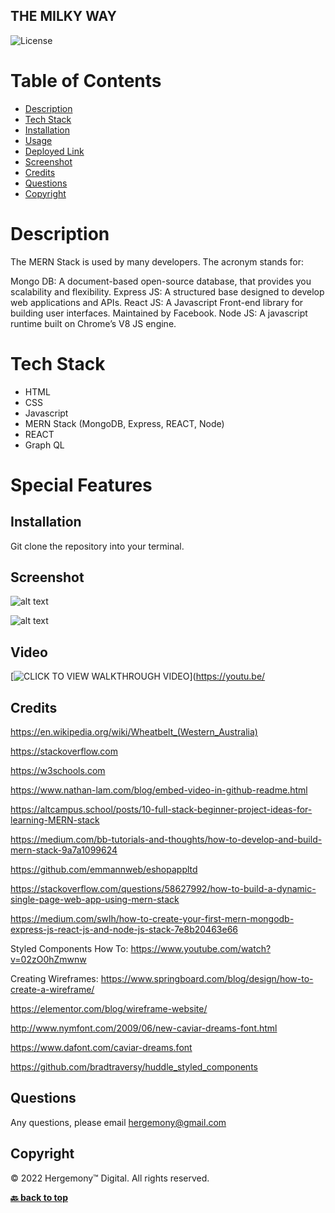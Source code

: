 ## THE MILKY WAY ##

![License](https://img.shields.io/badge/License-MIT-blue)

# Table of Contents
* [Description](##Description)
* [Tech Stack](#TechStack)
* [Installation](##Installation)
* [Usage](##Usage)
* [Deployed Link](##DeployedLink)
* [Screenshot](#Screenshot)
* [Credits](#Credits)
* [Questions](#Questions)
* [Copyright](#Copyright)


# Description
The MERN Stack is used by many developers. The acronym stands for:

Mongo DB: A document-based open-source database, that provides you scalability and flexibility.
Express JS: A structured base designed to develop web applications and APIs.
React JS: A Javascript Front-end library for building user interfaces. Maintained by Facebook.
Node JS: A javascript runtime built on Chrome’s V8 JS engine. 

# Tech Stack #
- HTML
- CSS
- Javascript
- MERN Stack (MongoDB, Express, REACT, Node)
- REACT
- Graph QL

# Special Features #


## Installation
Git clone the repository into your terminal. 

## Screenshot

![alt text](https://github.com/hergemony/)

![alt text](https://github.com/hergemony/?raw=true)

## Video
[![CLICK TO VIEW WALKTHROUGH VIDEO](https://img.youtube.com/)](https://youtu.be/

## Credits
https://en.wikipedia.org/wiki/Wheatbelt_(Western_Australia)

https://stackoverflow.com

https://w3schools.com

https://www.nathan-lam.com/blog/embed-video-in-github-readme.html

https://altcampus.school/posts/10-full-stack-beginner-project-ideas-for-learning-MERN-stack

https://medium.com/bb-tutorials-and-thoughts/how-to-develop-and-build-mern-stack-9a7a1099624

https://github.com/emmannweb/eshopappltd

https://stackoverflow.com/questions/58627992/how-to-build-a-dynamic-single-page-web-app-using-mern-stack

https://medium.com/swlh/how-to-create-your-first-mern-mongodb-express-js-react-js-and-node-js-stack-7e8b20463e66

Styled Components How To:
https://www.youtube.com/watch?v=02zO0hZmwnw

Creating Wireframes:
https://www.springboard.com/blog/design/how-to-create-a-wireframe/

https://elementor.com/blog/wireframe-website/



http://www.nymfont.com/2009/06/new-caviar-dreams-font.html

https://www.dafont.com/caviar-dreams.font


https://github.com/bradtraversy/huddle_styled_components






## Questions
Any questions, please email hergemony@gmail.com


## Copyright
©️ 2022 Hergemony™️ Digital. All rights reserved.

**[🔙 back to top](#description)**
